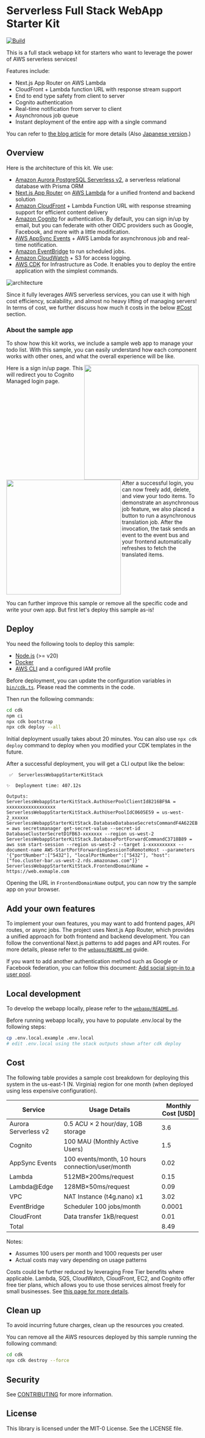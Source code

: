# Serverless Full Stack WebApp Starter Kit
[![Build](https://github.com/aws-samples/serverless-full-stack-webapp-starter-kit/actions/workflows/build.yml/badge.svg)](https://github.com/aws-samples/serverless-full-stack-webapp-starter-kit/actions/workflows/build.yml)

This is a full stack webapp kit for starters who want to leverage the power of AWS serverless services!

Features include:

* Next.js App Router on AWS Lambda
* CloudFront + Lambda function URL with response stream support
* End to end type safety from client to server
* Cognito authentication
* Real-time notification from server to client
* Asynchronous job queue
* Instant deployment of the entire app with a single command

You can refer to [the blog article](https://tmokmss.github.io/blog/posts/serverless-fullstack-webapp-architecture-2025/) for more details (Also [Japanese version](https://tmokmss.hatenablog.com/entry/serverless-fullstack-webapp-architecture-2025).)

## Overview
Here is the architecture of this kit. We use:

* [Amazon Aurora PostgreSQL Serverless v2](https://aws.amazon.com/rds/aurora/serverless/), a serverless relational database with Prisma ORM
* [Next.js App Router](https://nextjs.org/docs/app) on [AWS Lambda](https://aws.amazon.com/lambda/) for a unified frontend and backend solution
* [Amazon CloudFront](https://aws.amazon.com/cloudfront/) + Lambda Function URL with response streaming support for efficient content delivery
* [Amazon Cognito](https://aws.amazon.com/cognito/) for authentication. By default, you can sign in/up by email, but you can federate with other OIDC providers such as Google, Facebook, and more with a little modification.
* [AWS AppSync Events](https://docs.aws.amazon.com/appsync/latest/eventapi/event-api-welcome.html) + AWS Lambda for asynchronous job and real-time notification.
* [Amazon EventBridge](https://aws.amazon.com/eventbridge/) to run scheduled jobs.
* [Amazon CloudWatch](https://aws.amazon.com/cloudwatch/) + S3 for access logging.
* [AWS CDK](https://aws.amazon.com/cdk/) for Infrastructure as Code. It enables you to deploy the entire application with the simplest commands.

![architecture](imgs/architecture.png)

Since it fully leverages AWS serverless services, you can use it with high cost efficiency, scalability, and almost no heavy lifting of managing servers! In terms of cost, we further discuss how much it costs in the below [#Cost](#cost) section.

### About the sample app
To show how this kit works, we include a sample web app to manage your todo list.
With this sample, you can easily understand how each component works with other ones, and what the overall experience will be like.

<img align="right" width="300" src="./imgs/signin.png">
Here is a sign in/up page. This will redirect you to Cognito Managed login page.
<br clear="right"/>

<img align="left" width="300" src="./imgs/top.png">
After a successful login, you can now freely add, delete, and view your todo items.
To demonstrate an asynchronous job feature, we also placed a button to run a asynchronous translation job. After the invocation, the task sends an event to the event bus and your frontend automatically refreshes to fetch the translated items.

<br clear="left"/>

You can further improve this sample or remove all the specific code and write your own app. But first let's deploy this sample as-is!

## Deploy
You need the following tools to deploy this sample:

* [Node.js](https://nodejs.org/en/download/) (>= v20)
* [Docker](https://docs.docker.com/get-docker/)
* [AWS CLI](https://docs.aws.amazon.com/cli/latest/userguide/getting-started-install.html) and a configured IAM profile

Before deployment, you can update the configuration variables in [`bin/cdk.ts`](cdk/bin/cdk.ts). Please read the comments in the code.

Then run the following commands:

```sh
cd cdk
npm ci
npx cdk bootstrap
npx cdk deploy --all
```

Initial deployment usually takes about 20 minutes. You can also use `npx cdk deploy` command to deploy when you modified your CDK templates in the future.

After a successful deployment, you will get a CLI output like the below:

```
 ✅  ServerlessWebappStarterKitStack

✨  Deployment time: 407.12s

Outputs:
ServerlessWebappStarterKitStack.AuthUserPoolClientId8216BF9A = xxxxxxxxxxxxxxxxxx
ServerlessWebappStarterKitStack.AuthUserPoolIdC0605E59 = us-west-2_xxxxxx
ServerlessWebappStarterKitStack.DatabaseDatabaseSecretsCommandF4A622EB = aws secretsmanager get-secret-value --secret-id DatabaseClusterSecretD1FB63-xxxxxxx --region us-west-2
ServerlessWebappStarterKitStack.DatabasePortForwardCommandC3718B89 = aws ssm start-session --region us-west-2 --target i-xxxxxxxxxx --document-name AWS-StartPortForwardingSessionToRemoteHost --parameters '{"portNumber":["5432"], "localPortNumber":["5432"], "host": ["foo.cluster-bar.us-west-2.rds.amazonaws.com"]}'
ServerlessWebappStarterKitStack.FrontendDomainName = https://web.exmaple.com
```

Opening the URL in `FrontendDomainName` output, you can now try the sample app on your browser.

## Add your own features
To implement your own features, you may want to add frontend pages, API routes, or async jobs. The project uses Next.js App Router, which provides a unified approach for both frontend and backend development. You can follow the conventional Next.js patterns to add pages and API routes. For more details, please refer to the [`webapp/README.md`](./webapp/README.md) guide.

If you want to add another authentication method such as Google or Facebook federation, you can follow this document: [Add social sign-in to a user pool](https://docs.aws.amazon.com/cognito/latest/developerguide/cognito-user-pools-configuring-federation-with-social-idp.html).

## Local development
To develop the webapp locally, please refer to the [`webapp/README.md`](./webapp/README.md).

Before running webapp locally, you have to populate .env.local by the following steps:

```sh
cp .env.local.example .env.local
# edit .env.local using the stack outputs shown after cdk deploy 
```

## Cost

The following table provides a sample cost breakdown for deploying this system in the us-east-1 (N. Virginia) region for one month (when deployed using less expensive configuration).

| Service | Usage Details | Monthly Cost [USD] |
|---------|--------------|-------------------|
| Aurora Serverless v2 | 0.5 ACU × 2 hour/day, 1GB storage | 3.6 |
| Cognito | 100 MAU (Monthly Active Users) | 1.5 |
| AppSync Events | 100 events/month, 10 hours connection/user/month | 0.02 |
| Lambda | 512MB×200ms/request | 0.15 |
| Lambda@Edge | 128MB×50ms/request | 0.09 |
| VPC | NAT Instance (t4g.nano) x1 | 3.02 |
| EventBridge | Scheduler 100 jobs/month | 0.0001 |
| CloudFront | Data transfer 1kB/request | 0.01 |
| Total | | 8.49 |

Notes:
- Assumes 100 users per month and 1000 requests per user
- Actual costs may vary depending on usage patterns

Costs could be further reduced by leveraging Free Tier benefits where applicable. Lambda, SQS, CloudWatch, CloudFront, EC2, and Cognito offer free tier plans, which allows you to use those services almost freely for small businesses. See [this page for more details](https://aws.amazon.com/free/).

## Clean up
To avoid incurring future charges, clean up the resources you created.

You can remove all the AWS resources deployed by this sample running the following command:

```sh
cd cdk
npx cdk destroy --force
```

## Security
See [CONTRIBUTING](CONTRIBUTING.md#security-issue-notifications) for more information.

## License
This library is licensed under the MIT-0 License. See the LICENSE file.
